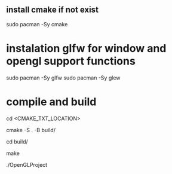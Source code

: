 ## install cmake if not exist
sudo pacman -Sy cmake 

# instalation glfw for window and opengl support functions

sudo pacman -Sy glfw
sudo pacman -Sy glew


# compile and build

cd <CMAKE_TXT_LOCATION>

cmake -S . -B build/

cd build/

make

./OpenGLProject
